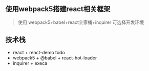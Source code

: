 ## 使用webpack5搭建react相关框架

> 使用 webpack5+babel+react全家桶+inquirer 可选择开发环境

## 技术栈
- react + react-demo todo
- webpack5 + @babel + react-hot-loader
- inquirer + execa



